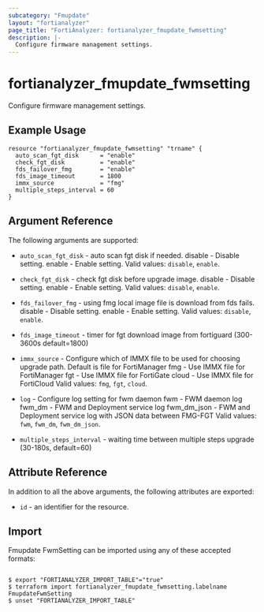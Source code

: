 ```yaml
---
subcategory: "Fmupdate"
layout: "fortianalyzer"
page_title: "FortiAnalyzer: fortianalyzer_fmupdate_fwmsetting"
description: |-
  Configure firmware management settings.
---
```


# fortianalyzer_fmupdate_fwmsetting
Configure firmware management settings.

## Example Usage

```hcl
resource "fortianalyzer_fmupdate_fwmsetting" "trname" {
  auto_scan_fgt_disk      = "enable"
  check_fgt_disk          = "enable"
  fds_failover_fmg        = "enable"
  fds_image_timeout       = 1800
  immx_source             = "fmg"
  multiple_steps_interval = 60
}
```

## Argument Reference


The following arguments are supported:


* `auto_scan_fgt_disk` - auto scan fgt disk if needed. disable - Disable setting. enable - Enable setting. Valid values: `disable`, `enable`.

* `check_fgt_disk` - check fgt disk before upgrade image. disable - Disable setting. enable - Enable setting. Valid values: `disable`, `enable`.

* `fds_failover_fmg` - using fmg local image file is download from fds fails. disable - Disable setting. enable - Enable setting. Valid values: `disable`, `enable`.

* `fds_image_timeout` - timer for fgt download image from fortiguard (300-3600s default=1800)
* `immx_source` - Configure which of IMMX file to be used for choosing upgrade path. Default is file for FortiManager fmg - Use IMMX file for FortiManager fgt - Use IMMX file for FortiGate cloud - Use IMMX file for FortiCloud Valid values: `fmg`, `fgt`, `cloud`.

* `log` - Configure log setting for fwm daemon fwm - FWM daemon log fwm_dm - FWM and Deployment service log fwm_dm_json - FWM and Deployment service log with JSON data between FMG-FGT Valid values: `fwm`, `fwm_dm`, `fwm_dm_json`.

* `multiple_steps_interval` - waiting time between multiple steps upgrade (30-180s, default=60)


## Attribute Reference

In addition to all the above arguments, the following attributes are exported:
* `id` - an identifier for the resource.

## Import

Fmupdate FwmSetting can be imported using any of these accepted formats:
```

$ export "FORTIANALYZER_IMPORT_TABLE"="true"
$ terraform import fortianalyzer_fmupdate_fwmsetting.labelname FmupdateFwmSetting
$ unset "FORTIANALYZER_IMPORT_TABLE"
```

